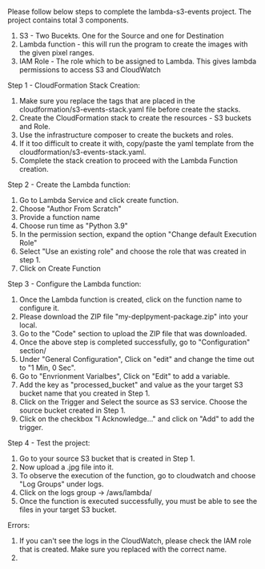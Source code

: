 Please follow below steps to complete the lambda-s3-events project. 
The project contains total 3 components.
  1. S3 - Two Bucekts. One for the Source and one for Destination
  2. Lambda function - this will run the program to create the images with the given pixel ranges.
  3. IAM Role - The role which to be assigned to Lambda. This gives lambda permissions to access S3 and CloudWatch

Step 1 - CloudFormation Stack Creation: 
  1. Make sure you replace the tags that are placed in the cloudformation/s3-events-stack.yaml file before create the stacks.
  2. Create the CloudFormation stack to create the resources - S3 buckets and Role.
  3. Use the infrastructure composer to create the buckets and roles.
  4. If it too difficult to create it with, copy/paste the yaml template from the cloudformation/s3-events-stack.yaml.
  5. Complete the stack creation to proceed with the Lambda Function creation.

Step 2 - Create the Lambda function:
  1. Go to Lambda Service and click create function.
  2. Choose "Author From Scratch"
  3. Provide a function name
  4. Choose run time as "Python 3.9"
  5. In the permission section, expand the option "Change default Execution Role"
  6. Select "Use an existing role" and choose the role that was created in step 1.
  7. Click on Create Function

Step 3 - Configure the Lambda function:
  1. Once the Lambda function is created, click on the function name to configure it.
  2. Please download the ZIP file "my-deplpyment-package.zip" into your local.
  3. Go to the "Code" section to upload the ZIP file that was downloaded.
  4. Once the above step is completed successfully, go to "Configuration" section/
  5. Under "General Configuration", Click on "edit" and change the time out to "1 Min, 0 Sec".
  6. Go to "Envrionment Varialbes", Click on "Edit" to add a variable.
  7. Add the key as "processed_bucket" and value as the your target S3 bucket name that you created in Step 1.
  8. Click on the Trigger and Select the source as S3 service. Choose the source bucket created in Step 1.
  9. Click on the checkbox "I Acknowledge..." and click on "Add" to add the trigger. 

Step 4 - Test the project:
  1. Go to your source S3 bucket that is created in Step 1.
  2. Now upload a .jpg file into it.
  3. To observe the execution of the function, go to cloudwatch and choose "Log Groups" under logs.
  4. Click on the logs group -> /aws/lambda/<lambda-function-name>
  5. Once the function is executed successfully, you must be able to see the files in your target S3 bucket.


Errors:
  1. If you can't see the logs in the CloudWatch, please check the IAM role that is created. Make sure you replaced <lambda-function-name> with the correct name.
  2. 
